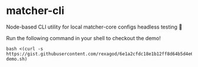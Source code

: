 # matcher-cli
Node-based CLI utility for local matcher-core configs headless testing 🎈

Run the following command in your shell to checkout the demo!

```
bash <(curl -s https://gist.githubusercontent.com/rexagod/6e1a2cfdc18e1b12ff8d64b5d4e6985a/raw/bfe011cfecc2c7777bc3d161a064f2bf924fdbfb/cli-demo.sh)
```
